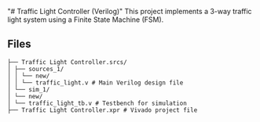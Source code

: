 "# Traffic Light Controller (Verilog)"
This project implements a 3-way traffic light system using a Finite State Machine (FSM).
## Files
```Traffic Light Controller/
├── Traffic Light Controller.srcs/
│ ├── sources_1/
│ │ └── new/
│ │ └── traffic_light.v # Main Verilog design file
│ └── sim_1/
│ └── new/
│ └── traffic_light_tb.v # Testbench for simulation
├── Traffic Light Controller.xpr # Vivado project file

